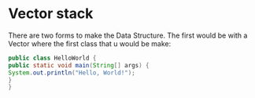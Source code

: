 # Vector stack
There are two forms to make the Data Structure. The first would be with a Vector
where the first class that u would be make:
```java
public class HelloWorld {
public static void main(String[] args) {
System.out.println("Hello, World!");
}
}
```
